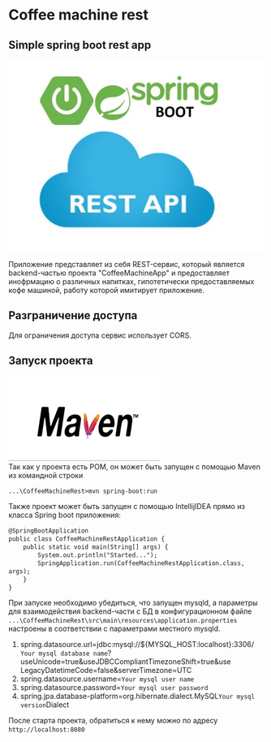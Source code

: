 # Coffee machine rest
## Simple spring boot rest app

![markdown logo](./mdfiles/images/logos/springboot-rest-api-logo.jpg)</br>

Приложение представляет из себя REST-сервис, который является 
backend-частью проекта "CoffeeMachineApp" и предоставляет
инофрмацию о различных напитках, гипотетически предоставляемых
кофе машиной, работу которой имитирует приложение.

## Разграничение доступа
Для ограничения доступа сервис использует CORS.

## Запуск проекта
![markdown logo](./mdfiles/images/logos/maven-logo.png)</br>
Так как у проекта есть POM, он может быть запущен с помощью
Maven из командной строки
```
...\CoffeeMachineRest>mvn spring-boot:run
```
Также проект может быть запущен с помощью IntellijIDEA прямо
из класса Spring boot приложения:
```
@SpringBootApplication
public class CoffeeMachineRestApplication {
    public static void main(String[] args) {
        System.out.println("Started...");
        SpringApplication.run(CoffeeMachineRestApplication.class, args);
    }
}
```
При запуске необходимо убедиться, что запущен mysqld, а параметры
для взаимодействия backend-части с БД в конфигурационном файле
`...\CoffeeMachineRest\src\main\resources\application.properties`
настроены в соответствии с параметрами местного mysqld.</br>
1. spring.datasource.url=jdbc:mysql://${MYSQL_HOST:localhost}:3306/
   `Your mysql database name`?useUnicode=true&useJDBCCompliantTimezoneShift=true&use
   LegacyDatetimeCode=false&serverTimezone=UTC
2. spring.datasource.username=`Your mysql user name`
3. spring.datasource.password=`Your mysql user password`
4. spring.jpa.database-platform=org.hibernate.dialect.MySQL`Your mysql version`Dialect

После старта проекта, обратиться к нему можно по адресу
`http://localhost:8080`